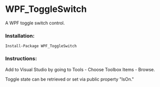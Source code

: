 
# WPF_ToggleSwitch
A WPF toggle switch control.

### Installation: 
` Install-Package WPF_ToggleSwitch `

### Instructions:
Add to Visual Studio by going to Tools - Choose Toolbox Items - Browse.

Toggle state can be retrieved or set via public property "IsOn."
